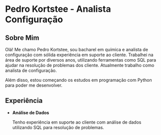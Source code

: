 # Pedro Kortstee - Analista Configuração


## Sobre Mim

Olá! Me chamo Pedro Kortstee, sou bacharel em química e analista de configuração com sólida experiência em suporte ao cliente. Trabalhei na área de suporte por diversos anos, utilizando ferramentas como SQL para ajudar na resolução de problemas dos cliente. Atualmente trabalho como analista de configuração.


Além disso, estou começando os estudos em programação com Python para poder me desenvolver.



## Experiência



- **Análise de Dados**  


  Tenho experiência em suporte ao cliente com análise de dados utilizando SQL para resolução de problemas.
